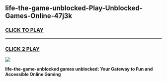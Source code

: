 
## life-the-game-unblocked-Play-Unblocked-Games-Online-47j3k
<h3>
<a href="https://premium76.site?title=life-the-game-unblocked&ref=24A">CLICK TO PLAY</a></h3>
<hr>

<h3>
<a href="https://premium76.site?title=life-the-game-unblocked&ref=24A">CLICK 2 PLAY</a>
  
</h3>

<a href="https://premium76.site?title=life-the-game-unblocked&ref=24A"><img src="https://clearcache.store/games.png"></a>


**life-the-game-unblocked games unblocked: Your Gateway to Fun and Accessible Online Gaming**
